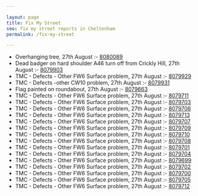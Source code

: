 ```yaml
---

layout: page
title: Fix My Street
seo: fix my street reports in Cheltenham
permalink: /fix-my-street

---
```


<!-- fix_marker starts -->

- Overhanging tree, 27th August :- [8080089](https://www.fixmystreet.com/report/8080089)
- Dead badger on hard shoulder A46 turn off from Crickly Hill, 27th August :- [8079903](https://www.fixmystreet.com/report/8079903)
- TMC - Defects - Other FW6  Surface problem, 27th August :- [8079929](https://www.fixmystreet.com/report/8079929)
- TMC - Defects -other CW10 problem, 27th August :- [8079931](https://www.fixmystreet.com/report/8079931)
- Flag painted on roundabout, 27th August :- [8079663](https://www.fixmystreet.com/report/8079663)
- TMC - Defects - Other FW6  Surface problem, 27th August :- [8079711](https://www.fixmystreet.com/report/8079711)
- TMC - Defects - Other FW6  Surface problem, 27th August :- [8079703](https://www.fixmystreet.com/report/8079703)
- TMC - Defects - Other FW6  Surface problem, 27th August :- [8079706](https://www.fixmystreet.com/report/8079706)
- TMC - Defects - Other FW6  Surface problem, 27th August :- [8079713](https://www.fixmystreet.com/report/8079713)
- TMC - Defects - Other FW6  Surface problem, 27th August :- [8079707](https://www.fixmystreet.com/report/8079707)
- TMC - Defects - Other FW6  Surface problem, 27th August :- [8079709](https://www.fixmystreet.com/report/8079709)
- TMC - Defects - Other FW6  Surface problem, 27th August :- [8079710](https://www.fixmystreet.com/report/8079710)
- TMC - Defects - Other FW6  Surface problem, 27th August :- [8079708](https://www.fixmystreet.com/report/8079708)
- TMC - Defects - Other FW6  Surface problem, 27th August :- [8079701](https://www.fixmystreet.com/report/8079701)
- TMC - Defects - Other FW6  Surface problem, 27th August :- [8079704](https://www.fixmystreet.com/report/8079704)
- TMC - Defects - Other FW6  Surface problem, 27th August :- [8079699](https://www.fixmystreet.com/report/8079699)
- TMC - Defects - Other FW6  Surface problem, 27th August :- [8079702](https://www.fixmystreet.com/report/8079702)
- TMC - Defects - Other FW6  Surface problem, 27th August :- [8079700](https://www.fixmystreet.com/report/8079700)
- TMC - Defects - Other FW6  Surface problem, 27th August :- [8079705](https://www.fixmystreet.com/report/8079705)
- TMC - Defects - Other FW6  Surface problem, 27th August :- [8079712](https://www.fixmystreet.com/report/8079712)

<!-- fix_marker ends -->